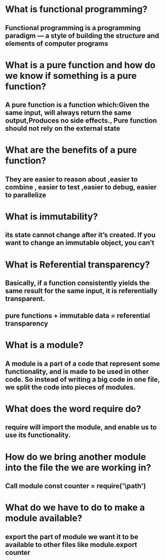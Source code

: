 # What is functional programming?
## Functional programming is a programming paradigm — a style of building the structure and elements of computer programs 

# What is a pure function and how do we know if something is a pure function?
## A pure function is a function which:Given the same input, will always return the same output,Produces no side effects., Pure function should not rely on the external state

# What are the benefits of a pure function?
## They are easier to reason about ,easier to combine , easier to test ,easier to debug, easier to parallelize

# What is immutability?
## its state cannot change after it’s created. If you want to change an immutable object, you can’t

# What is Referential transparency?
## Basically, if a function consistently yields the same result for the same input, it is referentially transparent.
## pure functions + immutable data = referential transparency

# What is a module? 
## A module is a part of a code that represent some functionality, and is made to be used in other code. So instead of writing a big code in one file, we split the code into pieces of modules. 

# What does the word  require do?
## require will import the module, and enable us to use its functionality.

# How do we bring another module into the file the we are working in?
## Call module const counter = require('\path')

# What do we have to do to make a module available?
## export the part of module we want it to be available to other files like module.export counter


